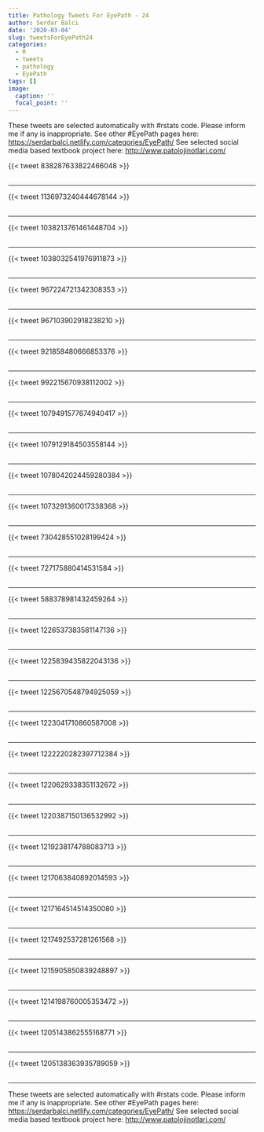 ```yaml
---
title: Pathology Tweets For EyePath - 24
author: Serdar Balci
date: '2020-03-04'
slug: tweetsForEyePath24
categories:
  - R
  - tweets
  - pathology
  - EyePath
tags: []
image:
  caption: ''
  focal_point: ''
---
```



These tweets are selected automatically with #rstats code. Please inform me if any is inappropriate.
See other #EyePath pages here: https://serdarbalci.netlify.com/categories/EyePath/ 
See selected social media based textbook project here: http://www.patolojinotlari.com/

{{< tweet 838287633822466048 >}}
<br>
<br>
<hr>
{{< tweet 1136973240444678144 >}}
<br>
<br>
<hr>
{{< tweet 1038213761461448704 >}}
<br>
<br>
<hr>
{{< tweet 1038032541976911873 >}}
<br>
<br>
<hr>
{{< tweet 967224721342308353 >}}
<br>
<br>
<hr>
{{< tweet 967103902918238210 >}}
<br>
<br>
<hr>
{{< tweet 921858480666853376 >}}
<br>
<br>
<hr>
{{< tweet 992215670938112002 >}}
<br>
<br>
<hr>
{{< tweet 1079491577674940417 >}}
<br>
<br>
<hr>
{{< tweet 1079129184503558144 >}}
<br>
<br>
<hr>
{{< tweet 1078042024459280384 >}}
<br>
<br>
<hr>
{{< tweet 1073291360017338368 >}}
<br>
<br>
<hr>
{{< tweet 730428551028199424 >}}
<br>
<br>
<hr>
{{< tweet 727175880414531584 >}}
<br>
<br>
<hr>
{{< tweet 588378981432459264 >}}
<br>
<br>
<hr>
{{< tweet 1226537383581147136 >}}
<br>
<br>
<hr>
{{< tweet 1225839435822043136 >}}
<br>
<br>
<hr>
{{< tweet 1225670548794925059 >}}
<br>
<br>
<hr>
{{< tweet 1223041710860587008 >}}
<br>
<br>
<hr>
{{< tweet 1222220282397712384 >}}
<br>
<br>
<hr>
{{< tweet 1220629338351132672 >}}
<br>
<br>
<hr>
{{< tweet 1220387150136532992 >}}
<br>
<br>
<hr>
{{< tweet 1219238174788083713 >}}
<br>
<br>
<hr>
{{< tweet 1217063840892014593 >}}
<br>
<br>
<hr>
{{< tweet 1217164514514350080 >}}
<br>
<br>
<hr>
{{< tweet 1217492537281261568 >}}
<br>
<br>
<hr>
{{< tweet 1215905850839248897 >}}
<br>
<br>
<hr>
{{< tweet 1214198760005353472 >}}
<br>
<br>
<hr>
{{< tweet 1205143862555168771 >}}
<br>
<br>
<hr>
{{< tweet 1205138363935789059 >}}
<br>
<br>
<hr>


These tweets are selected automatically with #rstats code. Please inform me if any is inappropriate.
See other #EyePath pages here: https://serdarbalci.netlify.com/categories/EyePath/ 
See selected social media based textbook project here: http://www.patolojinotlari.com/
